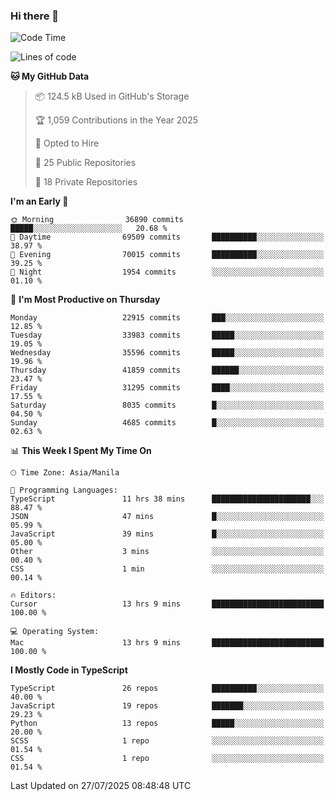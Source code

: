 ### Hi there 👋

<!--START_SECTION:waka-->
![Code Time](http://img.shields.io/badge/Code%20Time-1%2C956%20hrs%2040%20mins-blue)

![Lines of code](https://img.shields.io/badge/From%20Hello%20World%20I%27ve%20Written-67.9%20million%20lines%20of%20code-blue)

**🐱 My GitHub Data** 

> 📦 124.5 kB Used in GitHub's Storage 
 > 
> 🏆 1,059 Contributions in the Year 2025
 > 
> 💼 Opted to Hire
 > 
> 📜 25 Public Repositories 
 > 
> 🔑 18 Private Repositories 
 > 
**I'm an Early 🐤** 

```text
🌞 Morning                36890 commits       █████░░░░░░░░░░░░░░░░░░░░   20.68 % 
🌆 Daytime                69509 commits       ██████████░░░░░░░░░░░░░░░   38.97 % 
🌃 Evening                70015 commits       ██████████░░░░░░░░░░░░░░░   39.25 % 
🌙 Night                  1954 commits        ░░░░░░░░░░░░░░░░░░░░░░░░░   01.10 % 
```
📅 **I'm Most Productive on Thursday** 

```text
Monday                   22915 commits       ███░░░░░░░░░░░░░░░░░░░░░░   12.85 % 
Tuesday                  33983 commits       █████░░░░░░░░░░░░░░░░░░░░   19.05 % 
Wednesday                35596 commits       █████░░░░░░░░░░░░░░░░░░░░   19.96 % 
Thursday                 41859 commits       ██████░░░░░░░░░░░░░░░░░░░   23.47 % 
Friday                   31295 commits       ████░░░░░░░░░░░░░░░░░░░░░   17.55 % 
Saturday                 8035 commits        █░░░░░░░░░░░░░░░░░░░░░░░░   04.50 % 
Sunday                   4685 commits        █░░░░░░░░░░░░░░░░░░░░░░░░   02.63 % 
```


📊 **This Week I Spent My Time On** 

```text
🕑︎ Time Zone: Asia/Manila

💬 Programming Languages: 
TypeScript               11 hrs 38 mins      ██████████████████████░░░   88.47 % 
JSON                     47 mins             █░░░░░░░░░░░░░░░░░░░░░░░░   05.99 % 
JavaScript               39 mins             █░░░░░░░░░░░░░░░░░░░░░░░░   05.00 % 
Other                    3 mins              ░░░░░░░░░░░░░░░░░░░░░░░░░   00.40 % 
CSS                      1 min               ░░░░░░░░░░░░░░░░░░░░░░░░░   00.14 % 

🔥 Editors: 
Cursor                   13 hrs 9 mins       █████████████████████████   100.00 % 

💻 Operating System: 
Mac                      13 hrs 9 mins       █████████████████████████   100.00 % 
```

**I Mostly Code in TypeScript** 

```text
TypeScript               26 repos            ██████████░░░░░░░░░░░░░░░   40.00 % 
JavaScript               19 repos            ███████░░░░░░░░░░░░░░░░░░   29.23 % 
Python                   13 repos            █████░░░░░░░░░░░░░░░░░░░░   20.00 % 
SCSS                     1 repo              ░░░░░░░░░░░░░░░░░░░░░░░░░   01.54 % 
CSS                      1 repo              ░░░░░░░░░░░░░░░░░░░░░░░░░   01.54 % 
```




 Last Updated on 27/07/2025 08:48:48 UTC
<!--END_SECTION:waka-->
